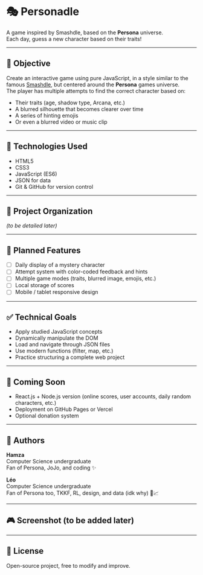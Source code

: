 # 🎭 Personadle

A game inspired by Smashdle, based on the **Persona** universe.  
Each day, guess a new character based on their traits!

---

## 📌 Objective

Create an interactive game using pure JavaScript, in a style similar to the famous [Smashdle](https://smashdle.net), but centered around the **Persona** games universe.  
The player has multiple attempts to find the correct character based on:

- Their traits (age, shadow type, Arcana, etc.)
- A blurred silhouette that becomes clearer over time
- A series of hinting emojis
- Or even a blurred video or music clip

---

## 🔧 Technologies Used

- HTML5
- CSS3
- JavaScript (ES6)
- JSON for data
- Git & GitHub for version control

---

## 📁 Project Organization

_(to be detailed later)_

---

## 🚧 Planned Features

- [ ] Daily display of a mystery character
- [ ] Attempt system with color-coded feedback and hints
- [ ] Multiple game modes (traits, blurred image, emojis, etc.)
- [ ] Local storage of scores
- [ ] Mobile / tablet responsive design

---

## ✅ Technical Goals

- Apply studied JavaScript concepts
- Dynamically manipulate the DOM
- Load and navigate through JSON files
- Use modern functions (filter, map, etc.)
- Practice structuring a complete web project

---

## 🔮 Coming Soon

- React.js + Node.js version (online scores, user accounts, daily random characters, etc.)
- Deployment on GitHub Pages or Vercel
- Optional donation system

---

## 👤 Authors

**Hamza**  
Computer Science undergraduate  
Fan of Persona, JoJo, and coding ✨  

**Léo**  
Computer Science undergraduate  
Fan of Persona too, TKKF, RL, design, and data (idk why) 🎨📈

---

## 🎮 Screenshot (to be added later)

---

## 📜 License

Open-source project, free to modify and improve.

